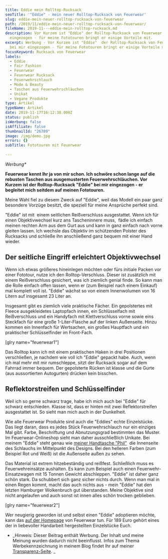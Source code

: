 ```yaml
---
title: Eddie mein Rolltop-Rucksack
seoTitle: '"Eddie" - mein neuer Rolltop-Rucksack von Feuerwear'
slug: eddie-mein-neuer-rolltop-rucksack-von-feuerwear
path: /2019/11/eddie-mein-neuer-rolltop-rucksack-von-feuerwear/
fileName: 2019-11---eddie-mein-rolltop-rucksack.md
description: Vor Kurzem ist "Eddie" der Rolltop-Rucksack von Feuerwear bei mir
  eingezogen - für meine Fototouren bringt er einige Vorteile mit.
excerpt: Werbung - Vor Kurzem ist "Eddie"  der Rolltop-Rucksack von Feuerwear
  bei mir eingezogen - für meine Fototouren bringt er einige Vorteile mit.
focusKeyword: Rucksack von Feuerwear
labels:
  - Eddie
  - Fair Fashion
  - Feuerwear
  - Feuerwear Rucksack
  - Feuerwehrschlauch
  - Mode & Beauty
  - Taschen aus Feuerwehrschläuchen
  - Unikat
  - Vegane Produkte
type: Artikel
typeName: Artikel
date: 2019-11-17T16:12:38.000Z
status: publish
isWerbung: false
isAffiliate: false
thumbnailId: "26789"
image: /img/demo.jpg
errors: {}
subTitle: Fototouren mit Feuerwear
  
---
```


_Werbung\*_

**Feuerwear kennt Ihr ja von mir schon. Ich schwöre schon lange auf die robusten
Taschen aus ausgemusterten Feuerwehrschläuchen. Vor Kurzem ist der
Rolltop-Rucksack "Eddie" bei mir eingezogen - er begleitet mich seitdem auf
meinen Fototouren.**

Meine Wahl fiel zu diesem Zweck auf "Eddie", weil das Modell ein paar ganz
besondere Vorzüge besitzt, die speziell für meine Ansprüche perfekt sind.

"Eddie" ist mit  einem seitlichen Reißverschluss ausgestattet. Wenn ich für
einen Objektivwechsel kurz ans Tascheninnere muss,  fädle ich einfach meinen
rechten Arm aus dem Gurt aus und kann in ganz einfach nach vorne gleiten lassen.
Ich wechsle das Objektiv im schützenden Polster des Rucksacks und schließe ihn
anschließend ganz bequem mit einer Hand wieder.

## Der seitliche Eingriff erleichtert Objektivwechsel

Wenn ich etwas größeres hineinlegen möchten oder fürs initiale Packen vor einer
Fototour, nutze ich den Rolltop-Verschluss. Dieser ist zusätzlich mit einem
Reißverschluss gesichert, was ich ziemlich genial finde. So kann man die Rolle
einfach offen lassen, wenn er (zum Beispiel nach einem Einkauf) mal komplett
voll ist. "Eddie" wächst so von einem Innenwolumen von 16 Litern auf insgesamt
23 Liter an.

Insgesamt gibt es ziemlich viele praktische Fächer. Ein gepolstertes mit Fleece
ausgekleidetes Laptopfach innen, ein Schlüsselfach mit Reißverschluss und ein
Handyfach mit Klettverschluss vorne sowie eins Steckfach für eine große
1-Liter-Flasche auf der linken Außenseite. Hinzu kommen ein Innenfach für
Wertsachen, ein großes Hauptfach und ein praktischer Schlüsselfinder im
Front-Fach.

[glry name="feuerwear1"]

Das Rolltop kann ich mit einem praktischen Haken in drei Positionen
verschließen, je nachdem wie voll ich "Eddie" gepackt habe. Auch, wenn ich mal
mehr mit mir rumschleppe, sitzt der Rucksack sogar auf dem Fahrrad immer bequem.
Der gepolsterte Rücken ist klasse und die Gurte (aus aussortierten Autogurten)
drücken kein bisschen.

## Reflektorstreifen und Schlüsselfinder

Weil ich so gerne schwarz trage, habe ich mich auch bei "Eddie" für schwarz
entschieden. Klasse ist, dass er hinten mit zwei Reflektorstreifen ausgestattet
ist. So sieht man mich auch in der Dunkelheit.

Wie alle Feuerwear Produkte sind auch die "Eddies" echte Einzelstücke. Das liegt
daran, dass es jedes Stück Feuerwehrschlauch nur ein einziges Mal gibt. Farbe,
Beschriftung und Abnutzungsgrad bestimmten das Muster. Im Feuerwear-Onlineshop
sieht man daher ausschließlich Unikate. Bei meinem "Eddie" steht genau wie
[meiner Handtasche "Phil"](/2019/09/feuerwear-feminine-kollektion/)  die
Innenseite des Schlauchs im Mittelpunkt des Designs. Bei den helleren Farben
(zum Beispiel Rot und Weiß) ist die Außenseite außen zu sehen.

Das Material ist extrem hitzebeständig und reißfest. Schließlich muss es
Feuerwehreinsätze aushalten. Es kann zum Beispiel auch einen
Feuerwehr-Einsatzwagen mit 15 Tonnen Gewicht abschleppen. "Eddie" ist daher ganz
schön stark. Da schubbert sich ganz sicher nichts durch. Wenn man mal in einen
Regen kommt, macht das auch nichts aus - mein "Eddie" hat den letzten Hamburger
Wolkenbruch gut überstanden. Meine Objektive sind nicht angelaufen und auch
sonst ist innen alles schön trocken geblieben.

[glry name="feuerwear2"]

Wer neugierig geworden ist und selbst einen "Eddie" adoptieren möchte, kann das
[auf der Homepage](https://www.feuerwear.de/rucksaecke-aus-feuerwehrschlauch/rolltop-rucksack-eddie)
von Feuerwear tun. Für 189 Euro gehört eines der in liebevoller Handarbeit
hergestellten Einzelstücke Euch.

- _Hinweis: Dieser Beitrag enthält Werbung. Der Inhalt und meine Meinung wurden
  dadurch nicht beeinflusst. Infos zum Thema Werbekennzeichnung in meinem Blog
  findet Ihr auf meiner  [Transparenz-Seite](/werbung/). _

  